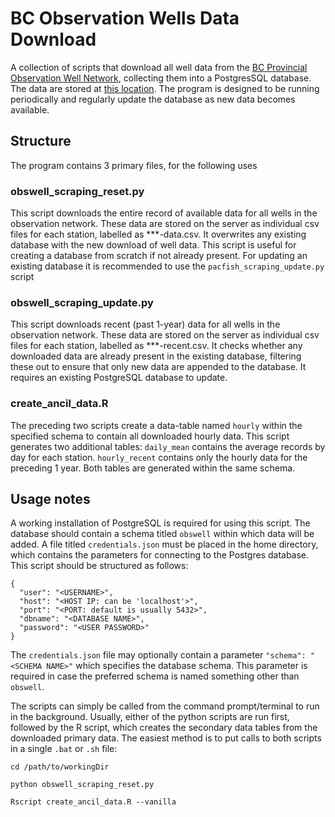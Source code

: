# BC Observation Wells Data Download
A collection of scripts that download all well data from the [BC Provincial Observation Well Network](https://catalogue.data.gov.bc.ca/dataset/provincial-groundwater-observation-well-network-groundwater-levels-data/resource/43398efb-5646-4dcc-bf61-1f6def0a7c63), collecting them into a PostgresSQL database. The data are stored at [this location](https://www.env.gov.bc.ca/wsd/data_searches/obswell/map/data/). The program is designed to be running periodically and regularly update the database as new data becomes available.

## Structure
The program contains 3 primary files, for the following uses

### obswell_scraping_reset.py
This script downloads the entire record of available data for all wells in the observation network. These data are stored on the server as individual csv files for each station, labelled as ***-data.csv. It overwrites any existing database with the new download of well data. This script is useful for creating a database from scratch if not already present. For updating an existing database it is recommended to use the `pacfish_scraping_update.py` script

### obswell_scraping_update.py
This script downloads recent (past 1-year) data for all wells in the observation network. These data are stored on the server as individual csv files for each station, labelled as ***-recent.csv. It checks whether any downloaded data are already present in the existing database, filtering these out to ensure that only new data are appended to the database. It requires an existing PostgreSQL database to update.

### create_ancil_data.R
The preceding two scripts create a data-table named `hourly` within the specified schema to contain all downloaded hourly data. This script generates two additional tables: `daily_mean` contains the average records by day for each station. `hourly_recent` contains only the hourly data for the preceding 1 year. Both tables are generated within the same schema.

## Usage notes
A working installation of PostgreSQL is required for using this script. The database should contain a schema titled `obswell` within which data will be added. A file titled `credentials.json` must be placed in the home directory, which contains the parameters for connecting to the Postgres database. This script should be structured as follows:
```
{
  "user": "<USERNAME>",
  "host": "<HOST IP: can be 'localhost'>",
  "port": "<PORT: default is usually 5432>",
  "dbname": "<DATABASE NAME>",
  "password": "<USER PASSWORD>"
}
```
The `credentials.json` file may optionally contain a parameter `"schema": "<SCHEMA NAME>"` which specifies the database schema. This parameter is required in case the preferred schema is named something other than `obswell`.

The scripts can simply be called from the command prompt/terminal to run in the background. Usually, either of the python scripts are run first, followed by the R script, which creates the secondary data tables from the downloaded primary data. The easiest method is to put calls to both scripts in a single `.bat` or `.sh` file:
```
cd /path/to/workingDir

python obswell_scraping_reset.py

Rscript create_ancil_data.R --vanilla
```
